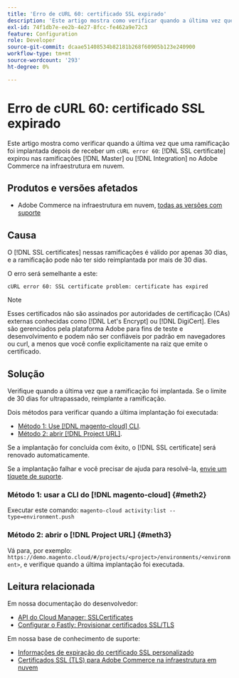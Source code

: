 ```yaml
---
title: 'Erro de cURL 60: certificado SSL expirado'
description: 'Este artigo mostra como verificar quando a última vez que uma ramificação foi implantada depois de receber um erro de cURL 60: o certificado SSL expirou nas ramificações Principal ou de Integração no Adobe Commerce na infraestrutura em nuvem.'
exl-id: 74f1db7e-ee2b-4e27-8fcc-fe462a9e72c3
feature: Configuration
role: Developer
source-git-commit: dcaae51408534b82181b268f60905b123e240900
workflow-type: tm+mt
source-wordcount: '293'
ht-degree: 0%

---
```


# Erro de cURL 60: certificado SSL expirado

Este artigo mostra como verificar quando a última vez que uma ramificação foi implantada depois de receber um `cURL error 60`: [!DNL SSL certificate] expirou nas ramificações [!DNL Master] ou [!DNL Integration] no Adobe Commerce na infraestrutura em nuvem.

## Produtos e versões afetados

* Adobe Commerce na infraestrutura em nuvem, [todas as versões com suporte](https://magento.com/sites/default/files/magento-software-lifecycle-policy.pdf)

## Causa

O [!DNL SSL certificates] nessas ramificações é válido por apenas 30 dias, e a ramificação pode não ter sido reimplantada por mais de 30 dias.

O erro será semelhante a este:

```cURL
cURL error 60: SSL certificate problem: certificate has expired
```

>[!NOTE]
>
>Esses certificados não são assinados por autoridades de certificação (CAs) externas conhecidas como [!DNL Let's Encrypt] ou [!DNL DigiCert]. Eles são gerenciados pela plataforma Adobe para fins de teste e desenvolvimento e podem não ser confiáveis por padrão em navegadores ou curl, a menos que você confie explicitamente na raiz que emite o certificado.

## Solução

Verifique quando a última vez que a ramificação foi implantada. Se o limite de 30 dias for ultrapassado, reimplante a ramificação.

Dois métodos para verificar quando a última implantação foi executada:

* [Método 1: Use [!DNL magento-cloud] CLI](#meth2).
* [Método 2: abrir  [!DNL Project URL]](#meth3).

Se a implantação for concluída com êxito, o [!DNL SSL certificate] será renovado automaticamente.

Se a implantação falhar e você precisar de ajuda para resolvê-la, [envie um tíquete de suporte](https://experienceleague.adobe.com/docs/commerce-knowledge-base/kb/help-center-guide/magento-help-center-user-guide.html#submit-ticket).

### Método 1: usar a CLI do [!DNL magento-cloud] {#meth2}

Executar este comando: `magento-cloud activity:list --type=environment.push`

### Método 2: abrir o [!DNL Project URL] {#meth3}

Vá para, por exemplo: `https://demo.magento.cloud/#/projects/<project>/environments/<environment>`, e verifique quando a última implantação foi executada.

## Leitura relacionada

Em nossa documentação do desenvolvedor:

* [API do Cloud Manager: SSLCertificates](https://developer.adobe.com/experience-cloud/cloud-manager/reference/api/#tag/SSLCertificates)
* [Configurar o Fastly: Provisionar certificados SSL/TLS](https://experienceleague.adobe.com/en/docs/commerce-cloud-service/user-guide/cdn/setup-fastly/fastly-configuration#provision-ssltls-certificates)

Em nossa base de conhecimento de suporte:

* [Informações de expiração do certificado SSL personalizado](https://experienceleague.adobe.com/docs/commerce-knowledge-base/kb/troubleshooting/miscellaneous/custom-ssl-certificate-expiration-information.html)
* [Certificados SSL (TLS) para Adobe Commerce na infraestrutura em nuvem](https://experienceleague.adobe.com/docs/commerce-knowledge-base/kb/how-to/ssl-tls-certificates-for-magento-commerce-cloud-faq.html)

